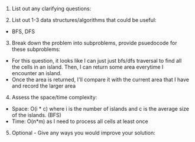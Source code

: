 1. List out any clarifying questions:

2. List out 1-3 data structures/algorithms that could be useful:
- BFS, DFS

3. Break down the problem into subproblems, provide psuedocode for these subproblems:
- For this question, it looks like I can just just bfs/dfs traversal to find all the cells in an island. Then, I can return some area everytime I encounter an island. 
- Once the area is returned, I'll compare it with the current area that I have and record the larger area

4. Assess the space/time complexity:
- Space: O(i * c) where i is the number of islands and c is the average size of the islands. (BFS)
- Time: O(n*m) as I need to process all cells at least once

5. Optional - Give any ways you would improve your solution: